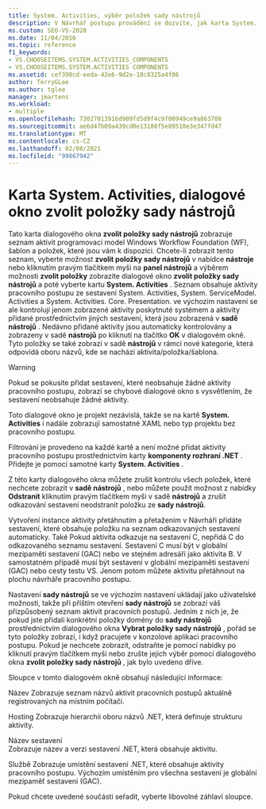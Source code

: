 ```yaml
---
title: System. Activities, výběr položek sady nástrojů
description: V Návrhář postupu provádění se dozvíte, jak karta System. Activities zobrazuje seznam aktivit programovací model Windows Workflow Foundation (WF), šablon a položek, které máte k dispozici.
ms.custom: SEO-VS-2020
ms.date: 11/04/2016
ms.topic: reference
f1_keywords:
- VS.CHOOSEITEMS.SYSTEM.ACTIVITIES_COMPONENTS
- VS.CHOOSEITEMS.SYSTEM.ACTIVITIES COMPONENTS
ms.assetid: cef390cd-eeda-42e6-9d2e-18c8325a4f06
author: TerryGLee
ms.author: tglee
manager: jmartens
ms.workload:
- multiple
ms.openlocfilehash: 73027013916d909fd5d9f4c9f00949ce9a863708
ms.sourcegitcommit: ae6d47b09a439cd0e13180f5e89510e3e347fd47
ms.translationtype: MT
ms.contentlocale: cs-CZ
ms.lasthandoff: 02/08/2021
ms.locfileid: "99867942"
---
```

# <a name="systemactivities-tab-choose-toolbox-items-dialog-box"></a>Karta System. Activities, dialogové okno zvolit položky sady nástrojů

Tato karta dialogového okna **zvolit položky sady nástrojů** zobrazuje seznam aktivit programovací model Windows Workflow Foundation (WF), šablon a položek, které jsou vám k dispozici. Chcete-li zobrazit tento seznam, vyberte možnost **zvolit položky sady nástrojů** v nabídce **nástroje** nebo kliknutím pravým tlačítkem myši na **panel nástrojů** a výběrem možnosti **zvolit položky** zobrazíte dialogové okno **zvolit položky sady nástrojů** a poté vyberte kartu **System. Activities** . Seznam obsahuje aktivity pracovního postupu ze sestavení System. Activities, System. ServiceModel. Activities a System. Activities. Core. Presentation. ve výchozím nastavení se ale kontrolují jenom zobrazené aktivity poskytnuté systémem a aktivity přidané prostřednictvím jiných sestavení, která jsou zobrazená v **sadě nástrojů** . Nedávno přidané aktivity jsou automaticky kontrolovány a zobrazeny v sadě **nástrojů** po kliknutí na tlačítko **OK** v dialogovém okně. Tyto položky se také zobrazí v sadě **nástrojů** v rámci nové kategorie, která odpovídá oboru názvů, kde se nachází aktivita/položka/šablona.

> [!WARNING]
> Pokud se pokusíte přidat sestavení, které neobsahuje žádné aktivity pracovního postupu, zobrazí se chybové dialogové okno s vysvětlením, že sestavení neobsahuje žádné aktivity.

Toto dialogové okno je projekt nezávislá, takže se na kartě **System. Activities** i nadále zobrazují samostatné XAML nebo typ projektu bez pracovního postupu.

Filtrování je provedeno na každé kartě a není možné přidat aktivity pracovního postupu prostřednictvím karty **komponenty rozhraní .NET** . Přidejte je pomocí samotné karty **System. Activities** .

Z této karty dialogového okna můžete zrušit kontrolu všech položek, které nechcete zobrazit v **sadě nástrojů** , nebo můžete použít možnost z nabídky **Odstranit** kliknutím pravým tlačítkem myši v sadě **nástrojů** a zrušit odkazování sestavení neodstranit položku ze **sady nástrojů**.

Vytvoření instance aktivity přetáhnutím a přetažením v Návrháři přidáte sestavení, které obsahuje položku na seznam odkazovaných sestavení automaticky. Také Pokud aktivita odkazuje na sestavení C, nepřidá C do odkazovaného seznamu sestavení. Sestavení C musí být v globální mezipaměti sestavení (GAC) nebo ve stejném adresáři jako aktivita B. V samostatném případě musí být sestavení v globální mezipaměti sestavení (GAC) nebo cesty testu VS. Jenom potom můžete aktivitu přetáhnout na plochu návrháře pracovního postupu.

Nastavení **sady nástrojů** se ve výchozím nastavení ukládají jako uživatelské možnosti, takže při příštím otevření **sady nástrojů** se zobrazí váš přizpůsobený seznam aktivit pracovních postupů. Jedním z nich je, že pokud jste přidali konkrétní položky domény do **sady nástrojů** prostřednictvím dialogového okna **Vybrat položky sady nástrojů** , pořád se tyto položky zobrazí, i když pracujete v konzolové aplikaci pracovního postupu. Pokud je nechcete zobrazit, odstraňte je pomocí nabídky po kliknutí pravým tlačítkem myši nebo zrušte jejich výběr pomocí dialogového okna **zvolit položky sady nástrojů** , jak bylo uvedeno dříve.

Sloupce v tomto dialogovém okně obsahují následující informace:

Název
Zobrazuje seznam názvů aktivit pracovních postupů aktuálně registrovaných na místním počítači.

Hosting
Zobrazuje hierarchii oboru názvů .NET, která definuje strukturu aktivity.

Název sestavení \
Zobrazuje název a verzi sestavení .NET, která obsahuje aktivitu.

Službě
Zobrazuje umístění sestavení .NET, které obsahuje aktivity pracovního postupu. Výchozím umístěním pro všechna sestavení je globální mezipaměť sestavení (GAC).

Pokud chcete uvedené součásti seřadit, vyberte libovolné záhlaví sloupce.
